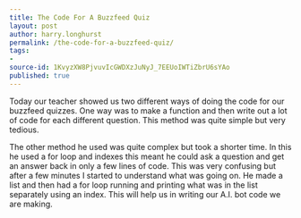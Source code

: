 ```yaml
---
title: The Code For A Buzzfeed Quiz
layout: post
author: harry.longhurst
permalink: /the-code-for-a-buzzfeed-quiz/
tags:
- 
source-id: 1KvyzXW8PjvuvIcGWDXzJuNyJ_7EEUoIWTiZbrU6sYAo
published: true
---
```

Today our teacher showed us two different ways of doing the code for our buzzfeed quizzes. One way was to make a function and then write out a lot of code for each different question. This method was quite simple but very tedious.

The other method he used was quite complex but took a shorter time. In this he used a for loop and indexes this meant he could ask a question and get an answer back in only a few lines of code. This was very confusing but after a few minutes I started to understand what was going on. He made a list and then had a for loop running and printing what was in the list separately using an index. This will help us in writing our A.I. bot code we are making.
